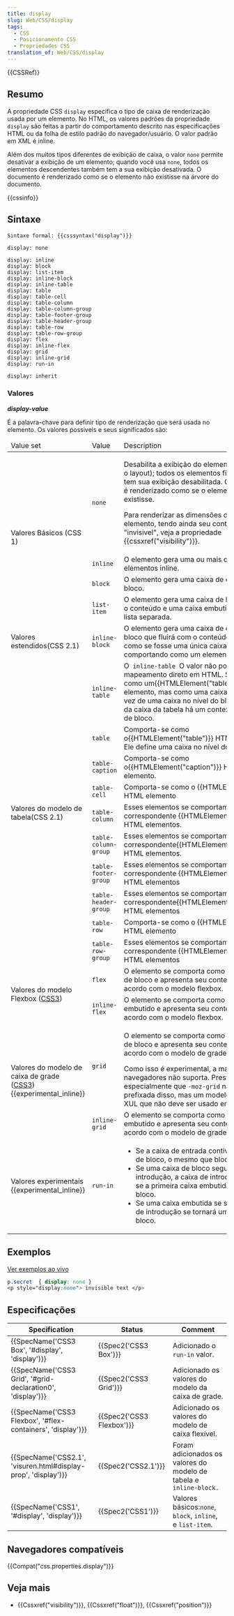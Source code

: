 ```yaml
---
title: display
slug: Web/CSS/display
tags:
  - CSS
  - Posicionamento CSS
  - Propriedades CSS
translation_of: Web/CSS/display
---
```

{{CSSRef}}

## Resumo

A propriedade CSS `display` especifica o tipo de caixa de renderização usada por um elemento. No HTML, os valores padrões da propriedade `display` são feitas a partir do comportamento descrito nas especificações HTML ou da folha de estilo padrão do navegador/usuário. O valor padrão em XML é inline.

Além dos muitos tipos diferentes de exibição de caixa, o valor `none` permite desativar a exibição de um elemento; quando você usa `none`, todos os elementos descendentes também tem a sua exibição desativada. O documento é renderizado como se o elemento não existisse na árvore do documento.

{{cssinfo}}

## Sintaxe

```
Sintaxe formal: {{csssyntax("display")}}
```

```
display: none

display: inline
display: block
display: list-item
display: inline-block
display: inline-table
display: table
display: table-cell
display: table-column
display: table-column-group
display: table-footer-group
display: table-header-group
display: table-row
display: table-row-group
display: flex
display: inline-flex
display: grid
display: inline-grid
display: run-in

display: inherit
```

### Valores

_**display-value**_

É a palavra-chave para definir tipo de renderização que será usada no elemento. Os valores possiveis e seus significados são:

<table class="standard-table" style="width: 100%">
  <thead>
    <tr>
      <td class="header" colspan="1">Value set</td>
      <td class="header">Value</td>
      <td class="header">Description</td>
    </tr>
  </thead>
  <tbody>
    <tr>
      <td colspan="1" rowspan="4">Valores Básicos (CSS 1)</td>
      <td><code>none</code></td>
      <td>
        <p>
          Desabilita a exibição do elemento (sem afetar o layout); todos os
          elementos filhos também tem sua exibição desabilitada. O documento é
          renderizado como se o elemento não existisse.
        </p>
        <p>
          Para renderizar as dimensões de caixa do elemento, tendo ainda seu
          conteúdo "invisivel", veja a propriedade
          {{cssxref("visibility")}}.
        </p>
      </td>
    </tr>
    <tr>
      <td><code>inline</code></td>
      <td>O elemento gera uma ou mais caixas de elementos inline.</td>
    </tr>
    <tr>
      <td><code>block</code></td>
      <td>O elemento gera uma caixa de elemento de bloco.</td>
    </tr>
    <tr>
      <td><code>list-item</code></td>
      <td>
        O elemento gera uma caixa de bloqueio para o conteúdo e uma caixa
        embutida de item de lista separada.
      </td>
    </tr>
    <tr>
      <td>Valores estendidos(CSS 2.1)</td>
      <td><code>inline-block</code></td>
      <td>
        O elemento gera uma caixa de elemento de bloco que fluirá com o conteúdo
        circundante, como se fosse uma única caixa embutida (se comportando como
        um elemento substituído)
      </td>
    </tr>
    <tr>
      <td colspan="1" rowspan="10">Valores do modelo de tabela(CSS 2.1)</td>
      <td><code>inline-table</code></td>
      <td>
        O<code> inline-table </code>O valor não possui um mapeamento direto em
        HTML. Se comporta como um{{HTMLElement("table")}} HTML elemento,
        mas como uma caixa embutida, em vez de uma caixa no nível do bloco.
        Dentro da caixa da tabela há um contexto em nível de bloco.
      </td>
    </tr>
    <tr>
      <td><code>table</code></td>
      <td>
        Comporta-se como o{{HTMLElement("table")}} HTML elemento. Ele
        define uma caixa no nível do bloco.
      </td>
    </tr>
    <tr>
      <td><code>table-caption</code></td>
      <td>
        Comporta-se como o{{HTMLElement("caption")}} HTML elemento.
      </td>
    </tr>
    <tr>
      <td><code>table-cell</code></td>
      <td>Comporta-se como o {{HTMLElement("td")}} HTML elemento</td>
    </tr>
    <tr>
      <td><code>table-column</code></td>
      <td>
        Esses elementos se comportam como o correspondente
        {{HTMLElement("col")}} HTML elementos.
      </td>
    </tr>
    <tr>
      <td><code>table-column-group</code></td>
      <td>
        Esses elementos se comportam como o
        correspondente{{HTMLElement("colgroup")}} HTML elementos.
      </td>
    </tr>
    <tr>
      <td><code>table-footer-group</code></td>
      <td>
        Esses elementos se comportam como o correspondente
        {{HTMLElement("tfoot")}} HTML elementos
      </td>
    </tr>
    <tr>
      <td><code>table-header-group</code></td>
      <td>
        Esses elementos se comportam como o
        correspondente{{HTMLElement("thead")}} HTML elementos
      </td>
    </tr>
    <tr>
      <td><code>table-row</code></td>
      <td>Comporta-se como o {{HTMLElement("tr")}} HTML elemento</td>
    </tr>
    <tr>
      <td><code>table-row-group</code></td>
      <td>
        Esses elementos se comportam como o correspondente
        {{HTMLElement("tbody")}} HTML elementos
      </td>
    </tr>
    <tr>
      <td colspan="1" rowspan="2">
        Valores do modelo Flexbox (<a href="/en-US/docs/CSS/CSS3" title="CSS3"
          >CSS3</a
        >)
      </td>
      <td><code>flex</code></td>
      <td>
        O elemento se comporta como um elemento de bloco e apresenta seu
        conteúdo de acordo com o modelo flexbox.
      </td>
    </tr>
    <tr>
      <td><code>inline-flex</code></td>
      <td>
        O elemento se comporta como um elemento embutido e apresenta seu
        conteúdo de acordo com o modelo flexbox.
      </td>
    </tr>
    <tr>
      <td colspan="1" rowspan="2">
        Valores do modelo de caixa de grade (<a
          href="/en-US/docs/CSS/CSS3"
          title="CSS3"
          >CSS3</a
        >) {{experimental_inline}}
      </td>
      <td><code>grid</code></td>
      <td>
        <p>
          O elemento se comporta como um elemento de bloco e apresenta seu
          conteúdo de acordo com o modelo de grade.
        </p>
        <div class="note">
          Como isso é experimental, a maioria dos navegadores não suporta.
          Preste atenção especialmente que <code>-moz-grid</code> não é a versão
          prefixada disso, mas um modelo de layout XUL que não deve ser usado em
          um site.
        </div>
      </td>
    </tr>
    <tr>
      <td><code>inline-grid</code></td>
      <td>
        O elemento se comporta como um elemento embutido e apresenta seu
        conteúdo de acordo com o modelo de grade.
      </td>
    </tr>
    <tr>
      <td>Valores experimentais {{experimental_inline}}</td>
      <td><code>run-in</code></td>
      <td>
        <ul>
          <li>
            Se a caixa de entrada contiver uma caixa de bloco, o mesmo que
            bloco.
          </li>
          <li>
            Se uma caixa de bloco segue a caixa de introdução, a caixa de
            introdução torna-se a primeira caixa embutida da caixa de bloco.
          </li>
          <li>
            Se uma caixa embutida se seguir, a caixa de introdução se tornará
            uma caixa de bloco.
          </li>
        </ul>
      </td>
    </tr>
  </tbody>
</table>

## Exemplos

[Ver exemplos ao vivo](/samples/cssref/display.html)

```css
p.secret  { display: none }
<p style="display:none"> invisible text </p>
```

## Especificações

| Specification                                                                        | Status                           | Comment                                                            |
| ------------------------------------------------------------------------------------ | -------------------------------- | ------------------------------------------------------------------ |
| {{SpecName('CSS3 Box', '#display', 'display')}}                     | {{Spec2('CSS3 Box')}}     | Adicionado o `run-in` valor.                                       |
| {{SpecName('CSS3 Grid', '#grid-declaration0', 'display')}}         | {{Spec2('CSS3 Grid')}}     | Adicionado os valores do modelo da caixa de grade.                 |
| {{SpecName('CSS3 Flexbox', '#flex-containers', 'display')}}     | {{Spec2('CSS3 Flexbox')}} | Adicionado os valores do modelo de caixa flexível.                 |
| {{SpecName('CSS2.1', 'visuren.html#display-prop', 'display')}} | {{Spec2('CSS2.1')}}         | Foram adicionados os valores do modelo de tabela e `inline-block.` |
| {{SpecName('CSS1', '#display', 'display')}}                             | {{Spec2('CSS1')}}         | Valores básicos:`none`, `block`, `inline`, e `list-item`.          |

## Navegadores compatíveis

{{Compat("css.properties.display")}}

## Veja mais

- {{Cssxref("visibility")}}, {{Cssxref("float")}}, {{Cssxref("position")}}
